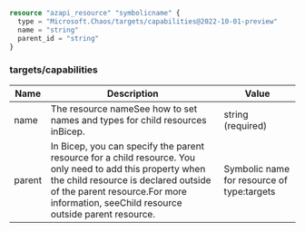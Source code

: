 ```terraform
resource "azapi_resource" "symbolicname" {
  type = "Microsoft.Chaos/targets/capabilities@2022-10-01-preview"
  name = "string"
  parent_id = "string"
}

```

### targets/capabilities

| Name | Description | Value |
|-|-|-|
| name | The resource nameSee how to set names and types for child resources inBicep. | string (required) |
| parent | In Bicep, you can specify the parent resource for a child resource. You only need to add this property when the child resource is declared outside of the parent resource.For more information, seeChild resource outside parent resource. | Symbolic name for resource of type:targets |


